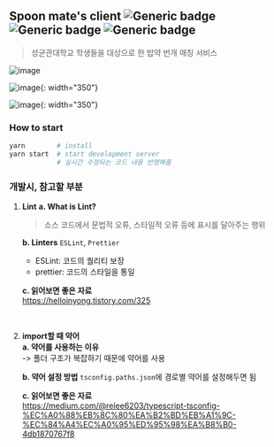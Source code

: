 ## Spoon mate's client   ![Generic badge](https://img.shields.io/badge/React-18.2.0-green.svg) ![Generic badge](https://img.shields.io/badge/MUI-5.15.0-blue.svg) ![Generic badge](https://img.shields.io/badge/Recoil-gray.svg)
> 성균관대학교 학생들을 대상으로 한 밥약 번개 매칭 서비스  

![image](https://github.com/user-attachments/assets/48593024-1b30-4f59-925d-91cd83655de2)

![image](https://github.com/user-attachments/assets/c2e75ff0-bdf5-4062-8f15-e8b8dcb52038){: width="350"}

![image](https://github.com/user-attachments/assets/4105d048-020c-46b2-84e1-330f087b9b7b){: width="350"}


### How to start

```bash
yarn        # install
yarn start  # start development server
            # 실시간 수정되는 코드 내용 반영해줌
```

### 개발시, 참고할 부분

1. **Lint**
   **a. What is Lint?**

   > 소스 코드에서 문법적 오류, 스타일적 오류 등에 표시를 달아주는 행위

   **b. Linters**
   `ESLint`, `Prettier`

   - ESLint: 코드의 퀄리티 보장
   - prettier: 코드의 스타일을 통일

    **c. 읽어보면 좋은 자료**  
    https://helloinyong.tistory.com/325

<br/>

2. **import할 때 약어**  
    **a. 약어를 사용하는 이유**  
    -> 폴더 구조가 복잡하기 때문에 약어를 사용

   **b. 약어 설정 방법**
   `tsconfig.paths.json`에 경로별 약어를 설정해두면 됨

   **c. 읽어보면 좋은 자료**  
   https://medium.com/@relee6203/typescript-tsconfig-%EC%A0%88%EB%8C%80%EA%B2%BD%EB%A1%9C-%EC%84%A4%EC%A0%95%ED%95%98%EA%B8%B0-4db1870767f8
